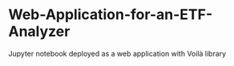 # Web-Application-for-an-ETF-Analyzer
Jupyter notebook deployed as a web application with Voilà library
